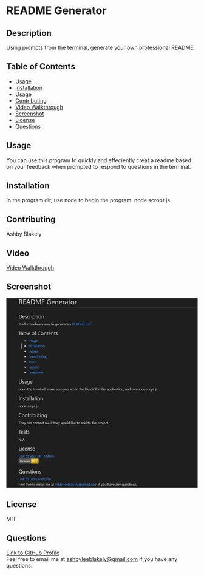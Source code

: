 
# README Generator
    
## Description
Using prompts from the terminal, generate your own professional README.

## Table of Contents
- [Usage](#Usage)
- [Installation](#Installation)
- [Usage](#Usage)
- [Contributing](#Contributing)
- [Video Walkthrough](#Video)
- [Screenshot](#Screenshot)
- [License](#License)
- [Questions](#Questions)

## Usage
You can use this program to quickly and effeciently creat a readme based on your feedback when prompted to respond to questions in the terminal. 

## Installation
In the program dir, use node to begin the program.  node scropt.js

## Contributing 
Ashby Blakely 

## Video
[Video Walkthrough](https://drive.google.com/file/d/1gOfQoAHWjeAoapernT9abKyR04-aOwxw/preview)

## Screenshot
![screenshot](./assets/img/readme.JPG)

## License
MIT

## Questions
[Link to GitHub Profile](https://github.com/AshbyLB)<br/>
Feel free to email me at ashbyleeblakely@gmail.com if you have any questions.


    